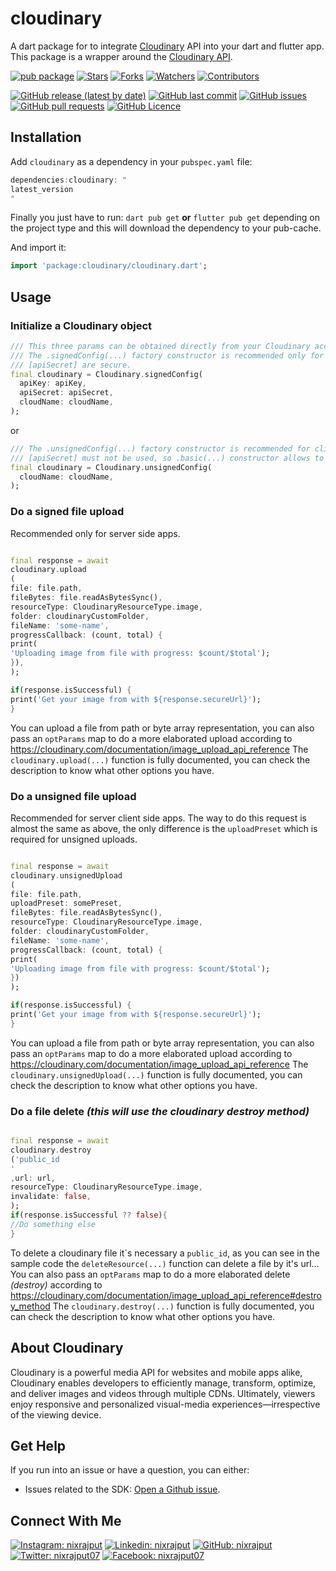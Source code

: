 # cloudinary

A dart package for to integrate [Cloudinary](https://cloudinary.com/) API into your dart and flutter
app. This package is a wrapper around
the [Cloudinary API](https://cloudinary.com/documentation/image_upload_api_reference).

[![pub package](https://img.shields.io/pub/v/cloudinary.svg?label=Version)][pub]
[![Stars](https://img.shields.io/github/stars/nixrajput/cloudinary-dart?label=Stars)][repo]
[![Forks](https://img.shields.io/github/forks/nixrajput/cloudinary-dart?label=Forks)][repo]
[![Watchers](https://img.shields.io/github/watchers/nixrajput/cloudinary-dart?label=Watchers)][repo]
[![Contributors](https://img.shields.io/github/contributors/nixrajput/cloudinary-dart?label=Contributors)][repo]

[![GitHub release (latest by date)](https://img.shields.io/github/v/release/nixrajput/cloudinary-dart?label=Latest)][releases]
[![GitHub last commit](https://img.shields.io/github/last-commit/nixrajput/cloudinary-dart?label=Last+Commit)][repo]
[![GitHub issues](https://img.shields.io/github/issues/nixrajput/cloudinary-dart?label=Issues)][issues]
[![GitHub pull requests](https://img.shields.io/github/issues-pr/nixrajput/cloudinary-dart?label=Pull+Requests)][pulls]
[![GitHub Licence](https://img.shields.io/github/license/nixrajput/cloudinary-dart?label=Licence)][license]

## Installation

Add `cloudinary` as a dependency in your `pubspec.yaml` file:

```dart
dependencies:cloudinary: "
latest_version
"
```

Finally you just have to run: `dart pub get` **or** `flutter pub get` depending on the project type
and this will download the dependency to your pub-cache.

And import it:

```dart
import 'package:cloudinary/cloudinary.dart';
```

## Usage

### Initialize a Cloudinary object

```dart
/// This three params can be obtained directly from your Cloudinary account Dashboard.
/// The .signedConfig(...) factory constructor is recommended only for server side apps, where [apiKey] and 
/// [apiSecret] are secure. 
final cloudinary = Cloudinary.signedConfig(
  apiKey: apiKey,
  apiSecret: apiSecret,
  cloudName: cloudName,
);
```

or

```dart
/// The .unsignedConfig(...) factory constructor is recommended for client side apps, where [apiKey] and 
/// [apiSecret] must not be used, so .basic(...) constructor allows to do later unsigned requests.
final cloudinary = Cloudinary.unsignedConfig(
  cloudName: cloudName,
);
```

### Do a signed file upload

Recommended only for server side apps.

```dart

final response = await
cloudinary.upload
(
file: file.path,
fileBytes: file.readAsBytesSync(),
resourceType: CloudinaryResourceType.image,
folder: cloudinaryCustomFolder,
fileName: 'some-name',
progressCallback: (count, total) {
print(
'Uploading image from file with progress: $count/$total');
}),
);

if(response.isSuccessful) {
print('Get your image from with ${response.secureUrl}');
}   
```

You can upload a file from path or byte array representation, you can also pass an `optParams` map
to do a more elaborated upload according
to <https://cloudinary.com/documentation/image_upload_api_reference>
The `cloudinary.upload(...)` function is fully documented, you can check the description to know
what other options you have.

### Do a unsigned file upload

Recommended for server client side apps.
The way to do this request is almost the same as above, the only difference is the `uploadPreset`
which is required for unsigned uploads.

```dart

final response = await
cloudinary.unsignedUpload
(
file: file.path,
uploadPreset: somePreset,
fileBytes: file.readAsBytesSync(),
resourceType: CloudinaryResourceType.image,
folder: cloudinaryCustomFolder,
fileName: 'some-name',
progressCallback: (count, total) {
print(
'Uploading image from file with progress: $count/$total');
})
);

if(response.isSuccessful) {
print('Get your image from with ${response.secureUrl}');
}
```

You can upload a file from path or byte array representation, you can also pass an `optParams` map
to do a more elaborated upload according
to <https://cloudinary.com/documentation/image_upload_api_reference>
The `cloudinary.unsignedUpload(...)` function is fully documented, you can check the description to
know what other options you have.

### Do a file delete *(this will use the cloudinary destroy method)*

```dart

final response = await
cloudinary.destroy
('public_id
'
,url: url,
resourceType: CloudinaryResourceType.image,
invalidate: false,
);
if(response.isSuccessful ?? false){
//Do something else
}
```

To delete a cloudinary file it´s necessary a `public_id`, as you can see in the sample code
the `deleteResource(...)` function can delete a file by it's url...
You can also pass an `optParams` map to do a more elaborated delete *(destroy)* according
to <https://cloudinary.com/documentation/image_upload_api_reference#destroy_method>
The `cloudinary.destroy(...)` function is fully documented, you can check the description to know
what other options you have.

## About Cloudinary

Cloudinary is a powerful media API for websites and mobile apps alike, Cloudinary enables developers
to efficiently manage, transform, optimize, and deliver images and videos through multiple CDNs.
Ultimately, viewers enjoy responsive and personalized visual-media experiences—irrespective of the
viewing device.

## Get Help

If you run into an issue or have a question, you can either:

- Issues related to the
  SDK: [Open a Github issue](https://github.com/nixrajput/cloudinary-dart/issues).

## Connect With Me

[![Instagram: nixrajput](https://img.shields.io/badge/nixrajput-141430?logo=Instagram&logoColor=fff)][instagram]
[![Linkedin: nixrajput](https://img.shields.io/badge/nixrajput-141430?logo=Linkedin&logoColor=fff)][linkedin]
[![GitHub: nixrajput](https://img.shields.io/badge/nixrajput-141430?logo=Github&logoColor=fff)][github]
[![Twitter: nixrajput07](https://img.shields.io/badge/nixrajput07-141430?logo=Twitter&logoColor=fff)][twitter]
[![Facebook: nixrajput07](https://img.shields.io/badge/nixrajput07-141430?logo=Facebook&logoColor=fff)][facebook]

[pub]: https://pub.dev/packages/cloudinary

[github]: https://github.com/nixrajput

[facebook]: https://facebook.com/nixrajput07

[twitter]: https://twitter.com/nixrajput07

[instagram]: https://instagram.com/nixrajput

[linkedin]: https://linkedin.com/in/nixrajput

[releases]: https://github.com/nixrajput/cloudinary-dart/releases

[repo]: https://github.com/nixrajput/cloudinary-dart

[issues]: https://github.com/nixrajput/cloudinary-dart/issues

[license]: https://github.com/nixrajput/cloudinary-dart/blob/master/LICENSE.md

[pulls]: https://github.com/nixrajput/cloudinary-dart/pulls
